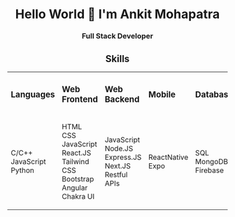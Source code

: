 <h1 align="center"> Hello World 🙏 I'm Ankit Mohapatra </h1>
<h3 align="center">Full Stack Developer</h3>
<h2 align="center">Skills</h2>
<table align="center">
  <tr>
    <td><h3>Languages</h3></td>
    <td><h3>Web Frontend</h3></td>
    <td><h3>Web Backend</h3><ndd>
    <td><h3>Mobile</h3></td>
    <td><h3>Database</h3></td>
    <td><h3>Subjectives</h3></td>
    <td><h3>Others</h3></td>
  </tr>
  <tr>
    <td><p> C/C++ </br> JavaScript </br> Python </p></td>
    <td><p> HTML </br> CSS </br> JavaScript </br> React.JS </br> Tailwind CSS </br> Bootstrap </br> Angular </br> Chakra UI </p></td>
    <td><p> JavaScript </br> Node.JS </br> Express.JS </br> Next.JS </br> Restful APIs </p></td>
    <td><p> ReactNative </br> Expo </p></td>
    <td><p> SQL </br> MongoDB </br> Firebase </p></td>
    <td><p> Data Structures & Algorithms </br> Operating Systems </br> Computer Networking </p></td>
    <td><p> Blockchain </br> Solidity </br> Ethereum </br> ML Basics </p></td>
  </tr>
</table>

